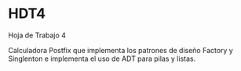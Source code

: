 HDT4
====

Hoja de Trabajo 4

Calculadora Postfix que implementa los patrones de diseño Factory y Singlenton e implementa el uso de ADT para pilas y listas.
